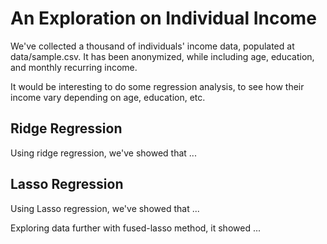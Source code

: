 
An Exploration on Individual Income
====

We've collected a thousand of individuals' income data, populated at
data/sample.csv. It has been anonymized, while including age, education, and
monthly recurring income.

It would be interesting to do some regression analysis, to see how their
income vary depending on age, education, etc.

Ridge Regression
----

Using ridge regression, we've showed that ...


Lasso Regression
----

Using Lasso regression, we've showed that ...

Exploring data further with fused-lasso method, it showed ...

